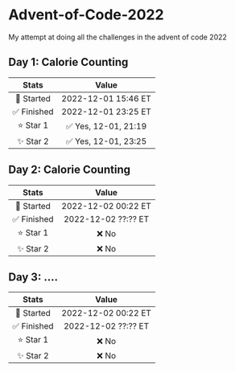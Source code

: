 # Advent-of-Code-2022
My attempt at doing all the challenges in the advent of code 2022
## Day 1: Calorie Counting 
| Stats       | Value                 |
| :---------: | :-----------:         |
| 🎯 Started  | 2022-12-01 15:46 ET   |
| ✅ Finished | 2022-12-01 23:25 ET   |
| ⭐ Star 1   | ✅ Yes, 12-01, 21:19  | 
| ✨ Star 2   | ✅ Yes, 12-01, 23:25  |

## Day 2: Calorie Counting
| Stats       | Value                 |
| :---------: | :-----------:         |
| 🎯 Started  | 2022-12-02 00:22 ET   |
| ✅ Finished | 2022-12-02 ??:?? ET   |
| ⭐ Star 1   | ❌ No  | 
| ✨ Star 2   | ❌ No  |

## Day 3: ....
| Stats       | Value                 |
| :---------: | :-----------:         |
| 🎯 Started  | 2022-12-02 00:22 ET   |
| ✅ Finished | 2022-12-02 ??:?? ET   |
| ⭐ Star 1   | ❌ No  | 
| ✨ Star 2   | ❌ No  |

